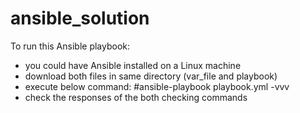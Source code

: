 # ansible_solution
To run this Ansible playbook:
- you could have Ansible installed on a Linux machine 
- download both files in same directory (var_file and playbook)
- execute below command: 
  #ansible-playbook playbook.yml -vvv
- check the responses of the both checking commands
